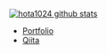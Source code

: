 [![hota1024 github stats](https://github-readme-stats.vercel.app/api?username=hota1024&show_icons=true&theme=tokyonight)](https://github.com/hota1024)

- [Portfolio](https://me.hota1024.com)
- [Qiita](https://qiita.com/hota1024)
